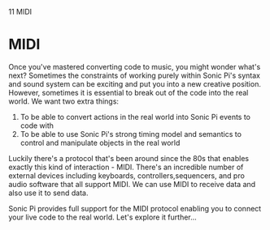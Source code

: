 11 MIDI

# MIDI

Once you've mastered converting code to music, you might wonder what's
next? Sometimes the constraints of working purely within Sonic Pi's
syntax and sound system can be exciting and put you into a new creative
position. However, sometimes it is essential to break out of the code
into the real world. We want two extra things:

1. To be able to convert actions in the real world into Sonic Pi events to code with
2. To be able to use Sonic Pi's strong timing model and semantics to control and manipulate objects in the real world

Luckily there's a protocol that's been around since the 80s that enables
exactly this kind of interaction - MIDI. There's an incredible number of
external devices including keyboards, controllers,sequencers, and pro
audio software that all support MIDI. We can use MIDI to receive data
and also use it to send data.

Sonic Pi provides full support for the MIDI protocol enabling you to
connect your live code to the real world. Let's explore it further...
